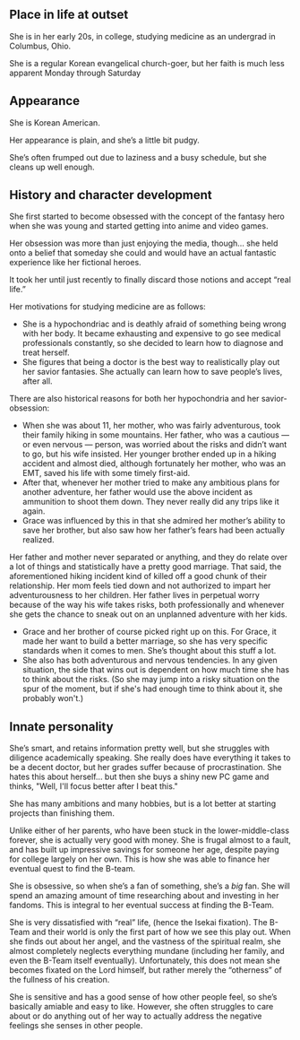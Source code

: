 ## Place in life at outset
She is in her early 20s, in college, studying medicine as an undergrad in
Columbus, Ohio.

She is a regular Korean evangelical church-goer, but her faith is much less
apparent Monday through Saturday

## Appearance 
She is Korean American.

Her appearance is plain, and she’s a little bit pudgy.

She’s often frumped out due to laziness and a busy schedule, but she cleans up
well enough.

## History and character development 
She first started to become obsessed with the concept of the fantasy hero when
she was young and started getting into anime and video games.

Her obsession was more than just enjoying the media, though… she held onto a
belief that someday she could and would have an actual fantastic experience like
her fictional heroes.

It took her until just recently to finally discard those notions and accept
“real life.”

Her motivations for studying medicine are as follows:
  * She is a hypochondriac and is deathly afraid of something being wrong with
    her body. It became exhausting and expensive to go see medical professionals
    constantly, so she decided to learn how to diagnose and treat herself.
  * She figures that being a doctor is the best way to realistically play out
    her savior fantasies. She actually can learn how to save people’s lives,
    after all.

There are also historical reasons for both her hypochondria and her
savior-obsession:
  * When she was about 11, her mother, who was fairly adventurous, took their
    family hiking in some mountains. Her father, who was a cautious — or even
    nervous — person, was worried about the risks and didn’t want to go, but his
    wife insisted. Her younger brother ended up in a hiking accident and almost
    died, although fortunately her mother, who was an EMT, saved his life with
    some timely first-aid.
  * After that, whenever her mother tried to make any ambitious plans for
    another adventure, her father would use the above incident as ammunition to
    shoot them down. They never really did any trips like it again.
  * Grace was influenced by this in that she admired her mother’s ability to
    save her brother, but also saw how her father’s fears had been actually
    realized.

Her father and mother never separated or anything, and they do relate over a lot
of things and statistically have a pretty good marriage. That said, the
aforementioned hiking incident kind of killed off a good chunk of their
relationship. Her mom feels tied down and not authorized to impart her
adventurousness to her children. Her father lives in perpetual worry because of
the way his wife takes risks, both professionally and whenever she gets the
chance to sneak out on an unplanned adventure with her kids.
  * Grace and her brother of course picked right up on this. For Grace, it made
    her want to build a better marriage, so she has very specific standards when
    it comes to men. She’s thought about this stuff a lot.
  * She also has both adventurous and nervous tendencies. In any given
    situation, the side that wins out is dependent on how much time she has to
    think about the risks. (So she may jump into a risky situation on the spur
    of the moment, but if she's had enough time to think about it, she probably
    won't.)

## Innate personality 
She’s smart, and retains information pretty well, but she struggles with
diligence academically speaking. She really does have everything it takes to be
a decent doctor, but her grades suffer because of procrastination. She hates
this about herself... but then she buys a shiny new PC game and thinks, "Well,
I'll focus better after I beat this."

She has many ambitions and many hobbies, but is a lot better at starting
projects than finishing them.

Unlike either of her parents, who have been stuck in the lower-middle-class
forever, she is actually very good with money. She is frugal almost to a fault,
and has built up impressive savings for someone her age, despite paying for
college largely on her own. This is how she was able to finance her eventual
quest to find the B-team.

She is obsessive, so when she’s a fan of something, she’s a *big* fan. She will
spend an amazing amount of time researching about and investing in her fandoms.
This is integral to her eventual success at finding the B-Team.

She is very dissatisfied with “real” life, (hence the Isekai fixation). The
B-Team and their world is only the first part of how we see this play out. When
she finds out about her angel, and the vastness of the spiritual realm, she
almost completely neglects everything mundane (including her family, and even
the B-Team itself eventually). Unfortunately, this does not mean she becomes
fixated on the Lord himself, but rather merely the “otherness” of the fullness
of his creation.

She is sensitive and has a good sense of how other people feel, so she’s
basically amiable and easy to like. However, she often struggles to care about
or do anything out of her way to actually address the negative feelings she
senses in other people.
